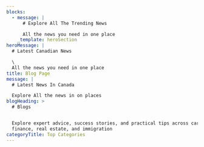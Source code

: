 ```yaml
---
blocks:
  - message: |
      # Explore All The Trending News

      All the news you need in one place
    _template: heroSection
heroMessage: |
  # Latest Canadian News

  \
  All the news you need in one place
title: Blog Page
message: |
  # Latest News In Canada

  Explore All the news in on places
blogHeading: >
  # Blogs


  Explore expert advice, success stories, and practical tips across career,
  finance, real estate, and immigration
categoryTitle: Top Categories
---
```



